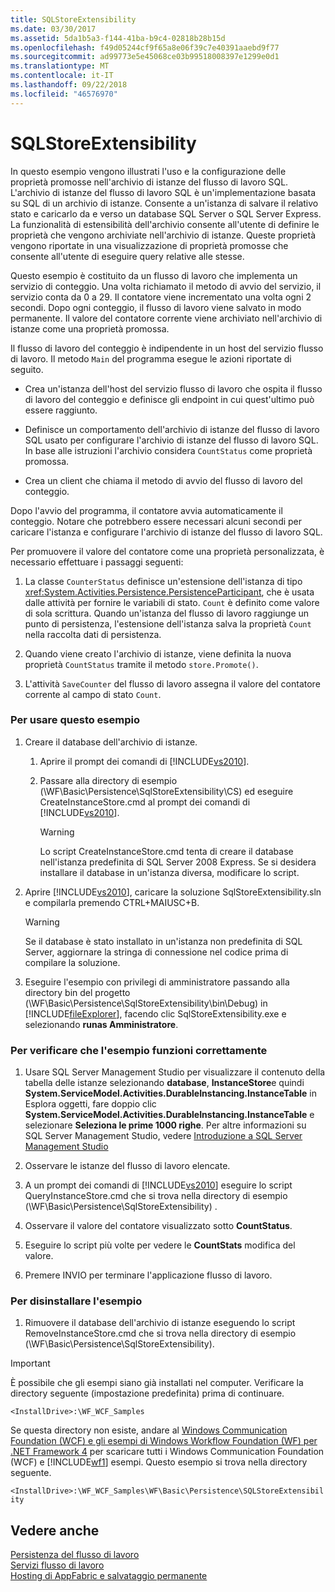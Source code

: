 ```yaml
---
title: SQLStoreExtensibility
ms.date: 03/30/2017
ms.assetid: 5da1b5a3-f144-41ba-b9c4-02818b28b15d
ms.openlocfilehash: f49d05244cf9f65a8e06f39c7e40391aaebd9f77
ms.sourcegitcommit: ad99773e5e45068ce03b99518008397e1299e0d1
ms.translationtype: MT
ms.contentlocale: it-IT
ms.lasthandoff: 09/22/2018
ms.locfileid: "46576970"
---
```

# <a name="sqlstoreextensibility"></a>SQLStoreExtensibility
In questo esempio vengono illustrati l'uso e la configurazione delle proprietà promosse nell'archivio di istanze del flusso di lavoro SQL. L'archivio di istanze del flusso di lavoro SQL è un'implementazione basata su SQL di un archivio di istanze. Consente a un'istanza di salvare il relativo stato e caricarlo da e verso un database SQL Server o SQL Server Express. La funzionalità di estensibilità dell'archivio consente all'utente di definire le proprietà che vengono archiviate nell'archivio di istanze. Queste proprietà vengono riportate in una visualizzazione di proprietà promosse che consente all'utente di eseguire query relative alle stesse.  
  
 Questo esempio è costituito da un flusso di lavoro che implementa un servizio di conteggio. Una volta richiamato il metodo di avvio del servizio, il servizio conta da 0 a 29. Il contatore viene incrementato una volta ogni 2 secondi. Dopo ogni conteggio, il flusso di lavoro viene salvato in modo permanente. Il valore del contatore corrente viene archiviato nell'archivio di istanze come una proprietà promossa.  
  
 Il flusso di lavoro del conteggio è indipendente in un host del servizio flusso di lavoro. Il metodo `Main` del programma esegue le azioni riportate di seguito.  
  
-   Crea un'istanza dell'host del servizio flusso di lavoro che ospita il flusso di lavoro del conteggio e definisce gli endpoint in cui quest'ultimo può essere raggiunto.  
  
-   Definisce un comportamento dell'archivio di istanze del flusso di lavoro SQL usato per configurare l'archivio di istanze del flusso di lavoro SQL. In base alle istruzioni l'archivio considera `CountStatus` come proprietà promossa.  
  
-   Crea un client che chiama il metodo di avvio del flusso di lavoro del conteggio.  
  
 Dopo l'avvio del programma, il contatore avvia automaticamente il conteggio. Notare che potrebbero essere necessari alcuni secondi per caricare l'istanza e configurare l'archivio di istanze del flusso di lavoro SQL.  
  
 Per promuovere il valore del contatore come una proprietà personalizzata, è necessario effettuare i passaggi seguenti:  
  
1.  La classe `CounterStatus` definisce un'estensione dell'istanza di tipo <xref:System.Activities.Persistence.PersistenceParticipant>, che è usata dalle attività per fornire le variabili di stato. `Count` è definito come valore di sola scrittura. Quando un'istanza del flusso di lavoro raggiunge un punto di persistenza, l'estensione dell'istanza salva la proprietà `Count` nella raccolta dati di persistenza.  
  
2.  Quando viene creato l'archivio di istanze, viene definita la nuova proprietà `CountStatus` tramite il metodo `store.Promote()`.  
  
3.  L'attività `SaveCounter` del flusso di lavoro assegna il valore del contatore corrente al campo di stato `Count`.  
  
### <a name="to-use-this-sample"></a>Per usare questo esempio  
  
1.  Creare il database dell'archivio di istanze.  
  
    1.  Aprire il prompt dei comandi di [!INCLUDE[vs2010](../../../../includes/vs2010-md.md)].  
  
    2.  Passare alla directory di esempio (\WF\Basic\Persistence\SqlStoreExtensibility\CS) ed eseguire CreateInstanceStore.cmd al prompt dei comandi di [!INCLUDE[vs2010](../../../../includes/vs2010-md.md)].  
  
        > [!WARNING]
        >  Lo script CreateInstanceStore.cmd tenta di creare il database nell'istanza predefinita di SQL Server 2008 Express. Se si desidera installare il database in un'istanza diversa, modificare lo script.  
  
2.  Aprire [!INCLUDE[vs2010](../../../../includes/vs2010-md.md)], caricare la soluzione SqlStoreExtensibility.sln e compilarla premendo CTRL+MAIUSC+B.  
  
    > [!WARNING]
    >  Se il database è stato installato in un'istanza non predefinita di SQL Server, aggiornare la stringa di connessione nel codice prima di compilare la soluzione.  
  
3.  Eseguire l'esempio con privilegi di amministratore passando alla directory bin del progetto (\WF\Basic\Persistence\SqlStoreExtensibility\bin\Debug) in [!INCLUDE[fileExplorer](../../../../includes/fileexplorer-md.md)], facendo clic SqlStoreExtensibility.exe e selezionando **runas Amministratore**.  
  
### <a name="to-verify-the-sample-is-working-correctly"></a>Per verificare che l'esempio funzioni correttamente  
  
1.  Usare SQL Server Management Studio per visualizzare il contenuto della tabella delle istanze selezionando **database**, **InstanceStore**e quindi  **System.ServiceModel.Activities.DurableInstancing.InstanceTable** in Esplora oggetti, fare doppio clic **System.ServiceModel.Activities.DurableInstancing.InstanceTable** e selezionare  **Seleziona le prime 1000 righe**. Per altre informazioni su SQL Server Management Studio, vedere [Introduzione a SQL Server Management Studio](https://go.microsoft.com/fwlink/?LinkId=165645)  
  
2.  Osservare le istanze del flusso di lavoro elencate.  
  
3.  A un prompt dei comandi di [!INCLUDE[vs2010](../../../../includes/vs2010-md.md)] eseguire lo script QueryInstanceStore.cmd che si trova nella directory di esempio (\WF\Basic\Persistence\SqlStoreExtensibility) .  
  
4.  Osservare il valore del contatore visualizzato sotto **CountStatus**.  
  
5.  Eseguire lo script più volte per vedere le **CountStats** modifica del valore.  
  
6.  Premere INVIO per terminare l'applicazione flusso di lavoro.  
  
### <a name="to-uninstall-the-sample"></a>Per disinstallare l'esempio  
  
1.  Rimuovere il database dell'archivio di istanze eseguendo lo script RemoveInstanceStore.cmd che si trova nella directory di esempio (\WF\Basic\Persistence\SqlStoreExtensibility).  
  
> [!IMPORTANT]
>  È possibile che gli esempi siano già installati nel computer. Verificare la directory seguente (impostazione predefinita) prima di continuare.  
>   
>  `<InstallDrive>:\WF_WCF_Samples`  
>   
>  Se questa directory non esiste, andare al [Windows Communication Foundation (WCF) e gli esempi di Windows Workflow Foundation (WF) per .NET Framework 4](https://go.microsoft.com/fwlink/?LinkId=150780) per scaricare tutti i Windows Communication Foundation (WCF) e [!INCLUDE[wf1](../../../../includes/wf1-md.md)] esempi. Questo esempio si trova nella directory seguente.  
>   
>  `<InstallDrive>:\WF_WCF_Samples\WF\Basic\Persistence\SQLStoreExtensibility`  
  
## <a name="see-also"></a>Vedere anche  
 [Persistenza del flusso di lavoro](../../../../docs/framework/windows-workflow-foundation/workflow-persistence.md)  
 [Servizi flusso di lavoro](../../../../docs/framework/wcf/feature-details/workflow-services.md)  
 [Hosting di AppFabric e salvataggio permanente](https://go.microsoft.com/fwlink/?LinkId=193961)
